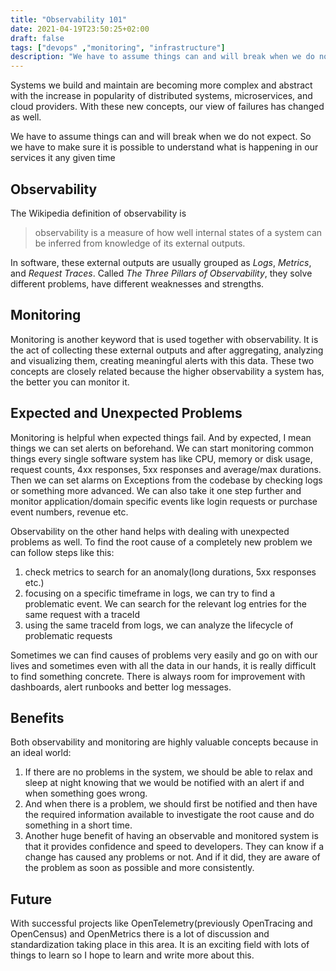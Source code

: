 ```yaml
---
title: "Observability 101"
date: 2021-04-19T23:50:25+02:00
draft: false
tags: ["devops" ,"monitoring", "infrastructure"]
description: "We have to assume things can and will break when we do not expect. So we have to make sure it is possible to understand what is happening in our services it any given time"
---
```


Systems we build and maintain are becoming more complex and abstract with the increase in popularity of distributed systems, microservices, and cloud providers. With these new concepts, our view of failures has changed as well. 

We have to assume things can and will break when we do not expect. So we have to make sure it is possible to understand what is happening in our services it any given time

## Observability 

The Wikipedia definition of observability is
> observability is a measure of how well internal states of a system can be inferred from knowledge of its external outputs. 

In software, these external outputs are usually grouped as *Logs*, *Metrics*, and *Request Traces*. Called *The Three Pillars of Observability*, they solve different problems, have different weaknesses and strengths. 

## Monitoring

Monitoring is another keyword that is used together with observability. It is the act of collecting these external outputs and after aggregating, analyzing and visualizing them, creating meaningful alerts with this data. These two concepts are closely related because the higher observability a system has, the better you can monitor it. 

## Expected and Unexpected Problems 

Monitoring is helpful when expected things fail. And by expected, I mean things we can set alerts on beforehand. We can start monitoring common things every single software system has like CPU, memory or disk usage, request counts, 4xx responses, 5xx responses and average/max durations. Then we can set alarms on Exceptions from the codebase by checking logs or something more advanced. We can also take it one step further and monitor application/domain specific events like login requests or purchase event numbers, revenue etc. 

Observability on the other hand helps with dealing with unexpected problems as well. To find the root cause of a completely new problem we can follow steps like this:
1. check metrics to search for an anomaly(long durations, 5xx responses etc.)
1. focusing on a specific timeframe in logs, we can try to find a problematic event. We can search for the relevant log entries for the same request with a traceId
1. using the same traceId from logs, we can analyze the lifecycle of problematic requests

Sometimes we can find causes of problems very easily and go on with our lives and sometimes even with all the data in our hands, it is really difficult to find something concrete. There is always room for improvement with dashboards, alert runbooks and better log messages. 

## Benefits

Both observability and monitoring are highly valuable concepts because in an ideal world:
1. If there are no problems in the system, we should be able to relax and sleep at night knowing that we would be notified with an alert if and when something goes wrong. 
1. And when there is a problem, we should first be notified and then have the required information available to investigate the root cause and do something in a short time. 
1. Another huge benefit of having an observable and monitored system is that it provides confidence and speed to developers. They can know if a change has caused any problems or not. And if it did, they are aware of the problem as soon as possible and more consistently.

## Future

With successful projects like OpenTelemetry(previously OpenTracing and OpenCensus) and OpenMetrics there is a lot of discussion and standardization taking place in this area. It is an exciting field with lots of things to learn so I hope to learn and write more about this.
